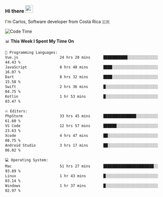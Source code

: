 ### Hi there <img src="https://media.giphy.com/media/hvRJCLFzcasrR4ia7z/giphy.gif" width="25px" height="25px">

I'm Carlos, Software developer from Costa Rica 🇨🇷

[//]: # (<a href="https://app.daily.dev/carum98"><img src="https://github.com/carum98/carum98/blob/main/devcard.svg" width="400" alt="Carlos Umaña Acevedo's Dev Card"/></a>)


<!--START_SECTION:waka-->
![Code Time](http://img.shields.io/badge/Code%20Time-11%2C359%20hrs%204%20mins-blue)

📊 **This Week I Spent My Time On** 

```text
💬 Programming Languages: 
Vue.js                   24 hrs 20 mins      ███████████░░░░░░░░░░░░░░   44.43 % 
JavaScript               8 hrs 48 mins       ████░░░░░░░░░░░░░░░░░░░░░   16.07 % 
Dart                     8 hrs 32 mins       ████░░░░░░░░░░░░░░░░░░░░░   15.58 % 
Swift                    2 hrs 36 mins       █░░░░░░░░░░░░░░░░░░░░░░░░   04.75 % 
Kotlin                   1 hr 53 mins        █░░░░░░░░░░░░░░░░░░░░░░░░   03.47 % 

🔥 Editors: 
PhpStorm                 33 hrs 45 mins      ███████████████░░░░░░░░░░   61.60 % 
VS Code                  12 hrs 57 mins      ██████░░░░░░░░░░░░░░░░░░░   23.63 % 
Xcode                    4 hrs 47 mins       ██░░░░░░░░░░░░░░░░░░░░░░░   08.75 % 
Android Studio           3 hrs 17 mins       ██░░░░░░░░░░░░░░░░░░░░░░░   06.02 % 

💻 Operating System: 
Mac                      51 hrs 27 mins      ███████████████████████░░   93.89 % 
Linux                    1 hr 43 mins        █░░░░░░░░░░░░░░░░░░░░░░░░   03.14 % 
Windows                  1 hr 37 mins        █░░░░░░░░░░░░░░░░░░░░░░░░   02.97 % 
```


<!--END_SECTION:waka-->
